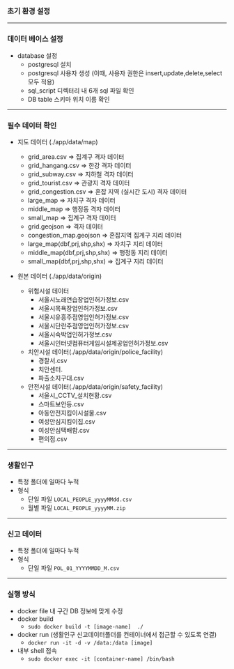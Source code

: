 
### 초기 환경 설정

***
### 데이터 베이스 설정
- database 설정
  - postgresql 설치 
  - postgresql 사용자 생성 (이때, 사용자 권한은 insert,update,delete,select 모두 적용)
  - sql_script 디렉터리 내 6개 sql 파일 확인
  - DB table 스키마 위치 이름 확인
***
### 필수 데이터 확인
- 지도 데이터 (./app/data/map)
  - grid_area.csv => 집계구 격자 데이터
  - grid_hangang.csv => 한강 격자 데이터
  - grid_subway.csv => 지하철 격자 데이터
  - grid_tourist.csv => 관광지 격자 데이터
  - grid_congestion.csv => 혼잡 지역 (실시간 도시) 격자 데이터
  - large_map => 자치구 격자 데이터
  - middle_map => 행정동 격자 데이터
  - small_map => 집계구 격자 데이터
  - grid.geojson => 격자 데이터
  - congestion_map.geojson => 혼잡지역 집계구 지리 데이터
  - large_map(dbf,prj,shp,shx) => 자치구 지리 데이터
  - middle_map(dbf,prj,shp,shx) => 행정동 지리 데이터
  - small_map(dbf,prj,shp,shx) => 집계구 지리 데이터 


- 원본 데이터 (./app/data/origin)
  - 위험시설 데이터
    - 서울시노래연습장업인허가정보.csv  
    - 서울시목욕장업인허가정보.csv  
    - 서울시유흥주점영업인허가정보.csv 
    - 서울시단란주점영업인허가정보.csv
    - 서울시숙박업인허가정보.csv   
    - 서울시인터넷컴퓨터게임시설제공업인허가정보.csv
  - 치안시설 데이터(./app/data/origin/police_facility)
    - 경찰서.csv 
    - 치안센터.
    - 파출소지구대.csv
  - 안전시설 데이터(./app/data/origin/safety_facility)
    - 서울시_CCTV_설치현황.csv 
    - 스마트보안등.csv  
    - 아동안전지킴이시설물.csv  
    - 여성안심지킴이집.csv 
    - 여성안심택배함.csv
    - 편의점.csv
***
###  생활인구 
- 특정 폴더에 일마다 누적
- 형식
  - 단일 파일 `LOCAL_PEOPLE_yyyyMMdd.csv`
  - 월별 파일 `LOCAL_PEOPLE_yyyyMM.zip`
***
###  신고 데이터 
- 특정 폴더에 일마다 누적
- 형식 
  - 단일 파일 `POL_01_YYYYMMDD_M.csv `
***
### 실행 방식
- docker file 내 구간 DB 정보에 맞게 수정
- docker build
  - `sudo docker build -t [image-name]  ./`
- docker run (생활인구 신고데이터폴더를 컨테이너에서 접근할 수 있도록 연결)
  - `docker run -it -d -v /data:/data [image] `
- 내부 shell 접속
  - `sudo docker exec -it [container-name] /bin/bash`
